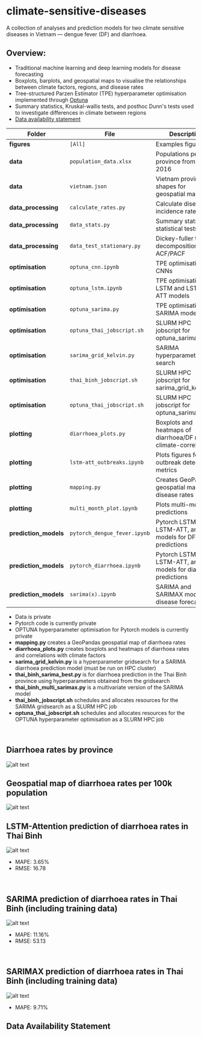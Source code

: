 # climate-sensitive-diseases

A collection of analyses and prediction models for two climate sensitive diseases in Vietnam — dengue fever (DF) and diarrhoea.

## Overview:
 - Traditional machine learning and deep learning models for disease forecasting
 - Boxplots, barplots, and geospatial maps to visualise the relationships between climate factors, regions, and disease rates
 - Tree-structured Parzen Estimator (TPE) hyperparameter optimisation implemented through [Optuna](https://github.com/optuna/optuna)
 - Summary statistics, Kruskal-wallis tests, and posthoc Dunn's tests used to investigate differences in climate between regions
 - [Data availability statement](##data-availability-statement)


| Folder                     | File                          | Description                                                        |
| -------------------------- | ----------------------------- | ------------------------------------------------------------------ |
| **figures**                | `[All]`                       | Examples figures                                                   |
| **data**                   | `population_data.xlsx`        | Populations per province from 1997–2016                            |
| **data**                   | `vietnam.json`                | Vietnam province shapes for geospatial mapping                     |
| **data_processing**        | `calculate_rates.py`          | Calculate disease incidence rates                                  |
| **data_processing**        | `data_stats.py`               | Summary stats and statistical tests                                |
| **data_processing**        | `data_test_stationary.py`     | Dickey-fuller test, decomposition, ACF/PACF                        |
| **optimisation**           | `optuna_cnn.ipynb`            | TPE optimisation of CNNs                                           |
| **optimisation**           | `optuna_lstm.ipynb`           | TPE optimisation of LSTM and LSTM-ATT models                       |
| **optimisation**           | `optuna_sarima.py`            | TPE optimisation of SARIMA models                                  | 
| **optimisation**           | `optuna_thai_jobscript.sh`    | SLURM HPC jobscript for optuna_sarima.py                           |
| **optimisation**           | `sarima_grid_kelvin.py`       | SARIMA hyperparameter grid search                                  |
| **optimisation**           | `thai_binh_jobscript.sh`      | SLURM HPC jobscript for sarima_grid_kelvin.py                      |
| **optimisation**           | `optuna_thai_jobscript.sh`    | SLURM HPC jobscript for optuna_sarima.py                           |
| **plotting**               | `diarrhoea_plots.py`          | Boxplots and heatmaps of diarrhoea/DF rates & climate-correlations |
| **plotting**               | `lstm-att_outbreaks.ipynb`    | Plots figures for outbreak detection metrics                       |
| **plotting**               | `mapping.py`                  | Creates GeoPandas geospatial maps of disease rates                 |
| **plotting**               | `multi_month_plot.ipynb`      | Plots multi-month predictions                                      |
| **prediction_models**      | `pytorch_dengue_fever.ipynb`  | Pytorch LSTM, LSTM-ATT, and CNN models for DF predictions          |
| **prediction_models**      | `pytorch_diarrhoea.ipynb`     | Pytorch LSTM, LSTM-ATT, and CNN models for diarrhoea predictions   |
| **prediction_models**      | `sarima(x).ipynb`             | SARIMA and SARIMAX models for disease forecasting                  |






 - Data is private
 - Pytorch code is currently private
 - OPTUNA hyperparameter optimisation for Pytorch models is currently private
 - **mapping.py** creates a GeoPandas geospatial map of diarrhoea rates
 - **diarrhoea_plots.py** creates boxplots and heatmaps of diarrhoea rates and correlations with climate factors
 - **sarima_grid_kelvin.py** is a hyperparameter gridsearch for a SARIMA diarrhoea prediction model (must be run on HPC cluster)
 - **thai_binh_sarima_best.py** is for diarrhoea prediction in the Thai Binh province using hyperparameters obtained from the gridsearch
 - **thai_binh_multi_sarimax.py** is a multivariate version of the SARIMA model
 - **thai_binh_jobscript.sh** schedules and allocates resources for the SARIMA gridsearch as a SLURM HPC job
 - **optuna_thai_jobscript.sh** schedules and allocates resources for the OPTUNA hyperparameter optimisation as a SLURM HPC job
<br />

## Diarrhoea rates by province
![alt text](https://github.com/mullach/climate-sensitive-diseases/blob/main/Figures/diarrhoea_rates_by_province.png?raw=true)
<br />

## Geospatial map of diarrhoea rates per 100k population
![alt text](https://github.com/mullach/climate-sensitive-diseases/blob/main/Figures/diarrhoea_rates_map.png?raw=true)
<br />

## LSTM-Attention prediction of diarrhoea rates in Thai Binh
![alt text](https://github.com/mullach/climate-sensitive-diseases/blob/main/Figures/thai_binh_lstm_att.png?raw=true)
 - MAPE: 3.65%
 - RMSE: 16.78
<br />

## SARIMA prediction of diarrhoea rates in Thai Binh (including training data)
![alt text](https://github.com/mullach/climate-sensitive-diseases/blob/main/Figures/thai_binh_SARIMA.png?raw=true)
 - MAPE: 11.16%
 - RMSE: 53.13
<br />

## SARIMAX prediction of diarrhoea rates in Thai Binh (including training data)
![alt text](https://github.com/mullach/climate-sensitive-diseases/blob/main/Figures/thai_binh_multi_SARIMAX.png?raw=true)
 - MAPE: 9.71%

## Data Availability Statement

